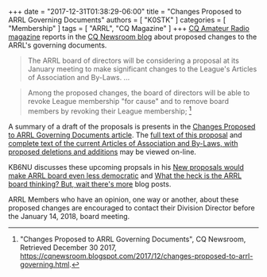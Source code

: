 +++
date = "2017-12-31T01:38:29-06:00"
title = "Changes Proposed to ARRL Governing Documents"
authors = [ "K0STK" ]
categories = [ "Membership" ]
tags = [ "ARRL", "CQ Magazine" ]
+++
[CQ Amateur Radio magazine](http://www.cq-amateur-radio.com/) reports in the [CQ Newsroom blog](https://cqnewsroom.blogspot.com/) about proposed changes to the ARRL's governing documents.

>The ARRL board of directors will be considering a proposal at its January
meeting to make significant changes to the League's Articles of Association
and By-Laws. ...

>Among the proposed changes, the board of directors will be able to revoke
League membership "for cause" and to remove board members by revoking their
League membership; [^1]

<!--more-->

[^1]: "Changes Proposed to ARRL Governing Documents", CQ Newsroom, Retrieved December 30 2017, https://cqnewsroom.blogspot.com/2017/12/changes-proposed-to-arrl-governing.html.

A summary of a draft of the proposals is presents in the [Changes Proposed to ARRL Governing Documents article](https://cqnewsroom.blogspot.com/2017/12/changes-proposed-to-arrl-governing.html). The [full text of this proposal](http://www.kkn.net/~n6tv/N2YBB_Motions_To_Change_ARRL_ByLaws.pdf) and [complete text of the current Articles of Association and By-Laws, with proposed deletions and additions](http://www.b4h.net/ARRL_2018_Jan_Redline_BOD.pdf) may be viewed on-line.

KB6NU discusses these upcoming propsals in his [New proposals would make ARRL board even less democratic](http://www.kb6nu.com/new-proposals-make-arrl-board-even-less-democratic/) and [What the heck is the ARRL board thinking? But, wait there's more](http://www.kb6nu.com/heck-arrl-board-thinking-wait-theres/) blog posts.

ARRL Members who have an opinion, one way or another, about these proposed changes are encouraged to contact their Division Director before the January 14, 2018, board meeting.
